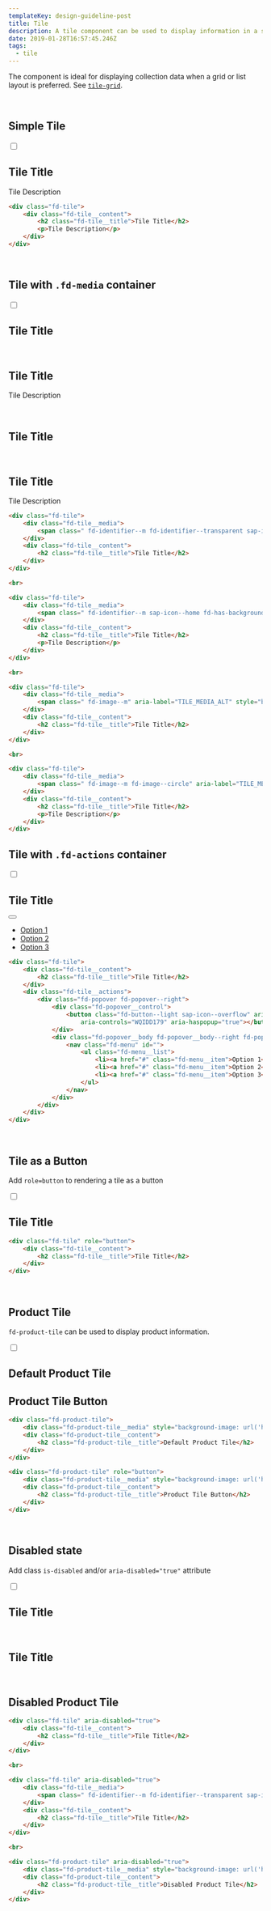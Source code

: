 ```yaml
---
templateKey: design-guideline-post
title: Tile
description: A tile component can be used to display information in a simple container format.
date: 2019-01-28T16:57:45.246Z
tags:
  - tile
--- 
```


 
The component is ideal for displaying collection data when a grid or list layout is preferred. See [`tile-grid`](tile-grid.html).

<br>

## Simple Tile


<div class="fd-tile docs-component docs-component__">
    <label class="fd-form__label docs-component__bg-toggle" for="" title="Change Background">
      <span class="fd-toggle fd-toggle--xs fd-form__control">
        <input type="checkbox" name="" value="" id="" class="toggle-bg">
        <span class="fd-toggle__switch" role="presentation"></span>
      </span>
    </label>
    <div class="fd-tile__content">
<div class="fd-tile">
    <div class="fd-tile__content">
        <h2 class="fd-tile__title">Tile Title</h2>
        <p>Tile Description</p>
    </div>
</div>
</div>
</div>

```html
<div class="fd-tile">
    <div class="fd-tile__content">
        <h2 class="fd-tile__title">Tile Title</h2>
        <p>Tile Description</p>
    </div>
</div>
```



<br>

## Tile with `.fd-media` container


<div class="fd-tile docs-component docs-component__">
    <label class="fd-form__label docs-component__bg-toggle" for="" title="Change Background">
      <span class="fd-toggle fd-toggle--xs fd-form__control">
        <input type="checkbox" name="" value="" id="" class="toggle-bg">
        <span class="fd-toggle__switch" role="presentation"></span>
      </span>
    </label>
    <div class="fd-tile__content">
<div class="fd-tile">
    <div class="fd-tile__media">
        <span class=" fd-identifier--m fd-identifier--transparent sap-icon--home"></span>
    </div>
    <div class="fd-tile__content">
        <h2 class="fd-tile__title">Tile Title</h2>
    </div>
</div>

<br>

<div class="fd-tile">
    <div class="fd-tile__media">
        <span class=" fd-identifier--m sap-icon--home fd-has-background-color-accent-3"></span>
    </div>
    <div class="fd-tile__content">
        <h2 class="fd-tile__title">Tile Title</h2>
        <p>Tile Description</p>
    </div>
</div>

<br>

<div class="fd-tile">
    <div class="fd-tile__media">
        <span class=" fd-image--m" aria-label="TILE_MEDIA_ALT" style="background-image: url('http://api.adorable.io/avatars/50/rodney.artichoke@hybris.com.png');"></span>
    </div>
    <div class="fd-tile__content">
        <h2 class="fd-tile__title">Tile Title</h2>
    </div>
</div>

<br>

<div class="fd-tile">
    <div class="fd-tile__media">
        <span class=" fd-image--m fd-image--circle" aria-label="TILE_MEDIA_ALT" style="background-image: url('http://api.adorable.io/avatars/50/rodney.artichoke@hybris.com.png');"></span>
    </div>
    <div class="fd-tile__content">
        <h2 class="fd-tile__title">Tile Title</h2>
        <p>Tile Description</p>
    </div>
</div>
</div>
</div>

```html
<div class="fd-tile">
    <div class="fd-tile__media">
        <span class=" fd-identifier--m fd-identifier--transparent sap-icon--home"></span>
    </div>
    <div class="fd-tile__content">
        <h2 class="fd-tile__title">Tile Title</h2>
    </div>
</div>

<br>

<div class="fd-tile">
    <div class="fd-tile__media">
        <span class=" fd-identifier--m sap-icon--home fd-has-background-color-accent-3"></span>
    </div>
    <div class="fd-tile__content">
        <h2 class="fd-tile__title">Tile Title</h2>
        <p>Tile Description</p>
    </div>
</div>

<br>

<div class="fd-tile">
    <div class="fd-tile__media">
        <span class=" fd-image--m" aria-label="TILE_MEDIA_ALT" style="background-image: url('http://api.adorable.io/avatars/50/rodney.artichoke@hybris.com.png');"></span>
    </div>
    <div class="fd-tile__content">
        <h2 class="fd-tile__title">Tile Title</h2>
    </div>
</div>

<br>

<div class="fd-tile">
    <div class="fd-tile__media">
        <span class=" fd-image--m fd-image--circle" aria-label="TILE_MEDIA_ALT" style="background-image: url('http://api.adorable.io/avatars/50/rodney.artichoke@hybris.com.png');"></span>
    </div>
    <div class="fd-tile__content">
        <h2 class="fd-tile__title">Tile Title</h2>
        <p>Tile Description</p>
    </div>
</div>
```



## Tile with `.fd-actions` container


<div class="fd-tile docs-component docs-component__">
    <label class="fd-form__label docs-component__bg-toggle" for="" title="Change Background">
      <span class="fd-toggle fd-toggle--xs fd-form__control">
        <input type="checkbox" name="" value="" id="" class="toggle-bg">
        <span class="fd-toggle__switch" role="presentation"></span>
      </span>
    </label>
    <div class="fd-tile__content">
<div class="fd-tile">
    <div class="fd-tile__content">
        <h2 class="fd-tile__title">Tile Title</h2>
    </div>
    <div class="fd-tile__actions">
        <div class="fd-popover fd-popover--right">
            <div class="fd-popover__control">
                <button class="fd-button--light sap-icon--overflow" aria-label="More" aria-expanded="false"
                    aria-controls="WQIDD179" aria-haspopup="true"></button>
            </div>
            <div class="fd-popover__body fd-popover__body--right fd-popover__body--no-arrow" aria-hidden="true" id="WQIDD179">
                <nav class="fd-menu" id="">
                    <ul class="fd-menu__list">
                        <li><a href="#" class="fd-menu__item">Option 1</a></li>
                        <li><a href="#" class="fd-menu__item">Option 2</a></li>
                        <li><a href="#" class="fd-menu__item">Option 3</a></li>
                    </ul>
                </nav>
            </div>
        </div>
    </div>
</div>
</div>
</div>

```html
<div class="fd-tile">
    <div class="fd-tile__content">
        <h2 class="fd-tile__title">Tile Title</h2>
    </div>
    <div class="fd-tile__actions">
        <div class="fd-popover fd-popover--right">
            <div class="fd-popover__control">
                <button class="fd-button--light sap-icon--overflow" aria-label="More" aria-expanded="false"
                    aria-controls="WQIDD179" aria-haspopup="true"></button>
            </div>
            <div class="fd-popover__body fd-popover__body--right fd-popover__body--no-arrow" aria-hidden="true" id="WQIDD179">
                <nav class="fd-menu" id="">
                    <ul class="fd-menu__list">
                        <li><a href="#" class="fd-menu__item">Option 1</a></li>
                        <li><a href="#" class="fd-menu__item">Option 2</a></li>
                        <li><a href="#" class="fd-menu__item">Option 3</a></li>
                    </ul>
                </nav>
            </div>
        </div>
    </div>
</div>
```



<br>

## Tile as a Button
Add `role=button` to rendering a tile as a button


<div class="fd-tile docs-component docs-component__">
    <label class="fd-form__label docs-component__bg-toggle" for="" title="Change Background">
      <span class="fd-toggle fd-toggle--xs fd-form__control">
        <input type="checkbox" name="" value="" id="" class="toggle-bg">
        <span class="fd-toggle__switch" role="presentation"></span>
      </span>
    </label>
    <div class="fd-tile__content">
<div class="fd-tile" role="button">
    <div class="fd-tile__content">
        <h2 class="fd-tile__title">Tile Title</h2>
    </div>
</div>
</div>
</div>

```html
<div class="fd-tile" role="button">
    <div class="fd-tile__content">
        <h2 class="fd-tile__title">Tile Title</h2>
    </div>
</div>
```



<br>

## Product Tile
`fd-product-tile` can be used to display product information.


<div class="fd-tile docs-component docs-component__">
    <label class="fd-form__label docs-component__bg-toggle" for="" title="Change Background">
      <span class="fd-toggle fd-toggle--xs fd-form__control">
        <input type="checkbox" name="" value="" id="" class="toggle-bg">
        <span class="fd-toggle__switch" role="presentation"></span>
      </span>
    </label>
    <div class="fd-tile__content">
<div class="fd-product-tile">
    <div class="fd-product-tile__media" style="background-image: url('https://techne.yaas.io/images/product-thumbnail-wide.png');"></div>
    <div class="fd-product-tile__content">
        <h2 class="fd-product-tile__title">Default Product Tile</h2>
    </div>
</div>

<div class="fd-product-tile" role="button">
    <div class="fd-product-tile__media" style="background-image: url('https://techne.yaas.io/images/product-thumbnail-wide.png');"></div>
    <div class="fd-product-tile__content">
        <h2 class="fd-product-tile__title">Product Tile Button</h2>
    </div>
</div>

</div>
</div>

```html
<div class="fd-product-tile">
    <div class="fd-product-tile__media" style="background-image: url('https://techne.yaas.io/images/product-thumbnail-wide.png');"></div>
    <div class="fd-product-tile__content">
        <h2 class="fd-product-tile__title">Default Product Tile</h2>
    </div>
</div>

<div class="fd-product-tile" role="button">
    <div class="fd-product-tile__media" style="background-image: url('https://techne.yaas.io/images/product-thumbnail-wide.png');"></div>
    <div class="fd-product-tile__content">
        <h2 class="fd-product-tile__title">Product Tile Button</h2>
    </div>
</div>

```



<br>

## Disabled state
Add class `is-disabled` and/or `aria-disabled="true"` attribute


<div class="fd-tile docs-component docs-component__">
    <label class="fd-form__label docs-component__bg-toggle" for="" title="Change Background">
      <span class="fd-toggle fd-toggle--xs fd-form__control">
        <input type="checkbox" name="" value="" id="" class="toggle-bg">
        <span class="fd-toggle__switch" role="presentation"></span>
      </span>
    </label>
    <div class="fd-tile__content">
<div class="fd-tile" aria-disabled="true">
    <div class="fd-tile__content">
        <h2 class="fd-tile__title">Tile Title</h2>
    </div>
</div>

<br>

<div class="fd-tile" aria-disabled="true">
    <div class="fd-tile__media">
        <span class=" fd-identifier--m fd-identifier--transparent sap-icon--home"></span>
    </div>
    <div class="fd-tile__content">
        <h2 class="fd-tile__title">Tile Title</h2>
    </div>
</div>

<br>

<div class="fd-product-tile" aria-disabled="true">
    <div class="fd-product-tile__media" style="background-image: url('https://techne.yaas.io/images/product-thumbnail-wide.png');"></div>
    <div class="fd-product-tile__content">
        <h2 class="fd-product-tile__title">Disabled Product Tile</h2>
    </div>
</div>

</div>
</div>

```html
<div class="fd-tile" aria-disabled="true">
    <div class="fd-tile__content">
        <h2 class="fd-tile__title">Tile Title</h2>
    </div>
</div>

<br>

<div class="fd-tile" aria-disabled="true">
    <div class="fd-tile__media">
        <span class=" fd-identifier--m fd-identifier--transparent sap-icon--home"></span>
    </div>
    <div class="fd-tile__content">
        <h2 class="fd-tile__title">Tile Title</h2>
    </div>
</div>

<br>

<div class="fd-product-tile" aria-disabled="true">
    <div class="fd-product-tile__media" style="background-image: url('https://techne.yaas.io/images/product-thumbnail-wide.png');"></div>
    <div class="fd-product-tile__content">
        <h2 class="fd-product-tile__title">Disabled Product Tile</h2>
    </div>
</div>

```



<br>
